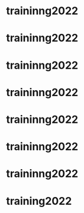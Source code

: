 # traininng2022
# traininng2022
# traininng2022
# traininng2022
# traininng2022
# traininng2022
# traininng2022
# training2022
